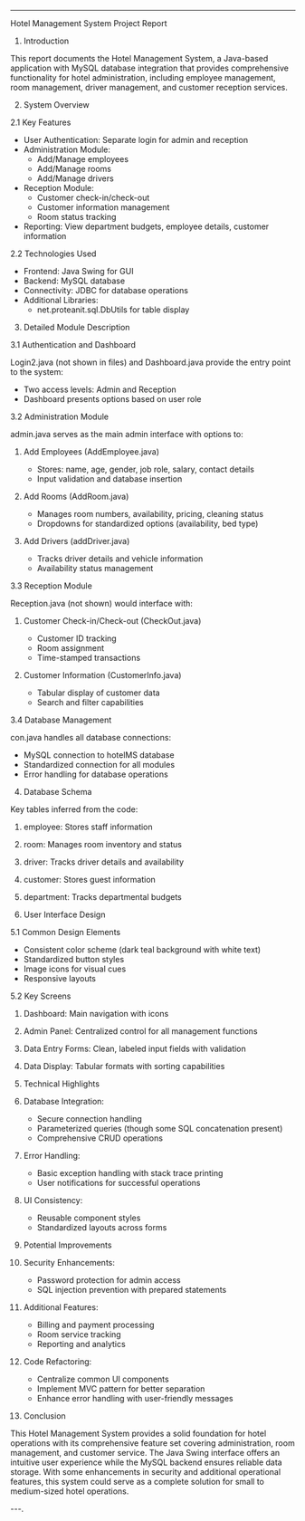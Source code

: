 
---

Hotel Management System Project Report

1. Introduction

This report documents the Hotel Management System, a Java-based application with MySQL database integration that provides comprehensive functionality for hotel administration, including employee management, room management, driver management, and customer reception services.

2. System Overview

2.1 Key Features

- User Authentication: Separate login for admin and reception  
- Administration Module:  
  - Add/Manage employees  
  - Add/Manage rooms  
  - Add/Manage drivers  
- Reception Module:  
  - Customer check-in/check-out  
  - Customer information management  
  - Room status tracking  
- Reporting: View department budgets, employee details, customer information

2.2 Technologies Used

- Frontend: Java Swing for GUI  
- Backend: MySQL database  
- Connectivity: JDBC for database operations  
- Additional Libraries:  
  - net.proteanit.sql.DbUtils for table display

3. Detailed Module Description

3.1 Authentication and Dashboard

Login2.java (not shown in files) and Dashboard.java provide the entry point to the system:  
- Two access levels: Admin and Reception  
- Dashboard presents options based on user role

3.2 Administration Module

admin.java serves as the main admin interface with options to:  
1. Add Employees (AddEmployee.java)  
   - Stores: name, age, gender, job role, salary, contact details  
   - Input validation and database insertion  

2. Add Rooms (AddRoom.java)  
   - Manages room numbers, availability, pricing, cleaning status  
   - Dropdowns for standardized options (availability, bed type)  

3. Add Drivers (addDriver.java)  
   - Tracks driver details and vehicle information  
   - Availability status management

3.3 Reception Module

Reception.java (not shown) would interface with:  
1. Customer Check-in/Check-out (CheckOut.java)  
   - Customer ID tracking  
   - Room assignment  
   - Time-stamped transactions  

2. Customer Information (CustomerInfo.java)  
   - Tabular display of customer data  
   - Search and filter capabilities

3.4 Database Management

con.java handles all database connections:  
- MySQL connection to hotelMS database  
- Standardized connection for all modules  
- Error handling for database operations

4. Database Schema

Key tables inferred from the code:  
1. employee: Stores staff information  
2. room: Manages room inventory and status  
3. driver: Tracks driver details and availability  
4. customer: Stores guest information  
5. department: Tracks departmental budgets

5. User Interface Design

5.1 Common Design Elements

- Consistent color scheme (dark teal background with white text)  
- Standardized button styles  
- Image icons for visual cues  
- Responsive layouts

5.2 Key Screens

1. Dashboard: Main navigation with icons  
2. Admin Panel: Centralized control for all management functions  
3. Data Entry Forms: Clean, labeled input fields with validation  
4. Data Display: Tabular formats with sorting capabilities

6. Technical Highlights

1. Database Integration:  
   - Secure connection handling  
   - Parameterized queries (though some SQL concatenation present)  
   - Comprehensive CRUD operations  

2. Error Handling:  
   - Basic exception handling with stack trace printing  
   - User notifications for successful operations  

3. UI Consistency:  
   - Reusable component styles  
   - Standardized layouts across forms

7. Potential Improvements

1. Security Enhancements:  
   - Password protection for admin access  
   - SQL injection prevention with prepared statements  

2. Additional Features:  
   - Billing and payment processing  
   - Room service tracking  
   - Reporting and analytics  

3. Code Refactoring:  
   - Centralize common UI components  
   - Implement MVC pattern for better separation  
   - Enhance error handling with user-friendly messages

8. Conclusion

This Hotel Management System provides a solid foundation for hotel operations with its comprehensive feature set covering administration, room management, and customer service. The Java Swing interface offers an intuitive user experience while the MySQL backend ensures reliable data storage. With some enhancements in security and additional operational features, this system could serve as a complete solution for small to medium-sized hotel operations.

---.
